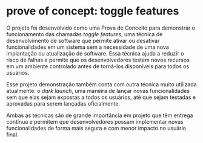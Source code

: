 # prove of concept: toggle features

O projeto foi desenvolvido como uma Prova de Conceito para demonstrar o funcionamento das chamadas *toggle features*, uma técnica de desenvolvimento de software que permite ativar ou desativar funcionalidades em um sistema sem a necessidade de uma nova implantação ou atualização de software. Essa técnica ajuda a reduzir o risco de falhas e permite que os desenvolvedores testem novos recursos em um ambiente controlado antes de torná-los disponíveis para todos os usuários. 

Esse projeto demonstração também conta com outra técnica muito utilizada atualmente: o *dark launch*, uma maneira de lançar novas funcionalidades sem que elas sejam expostas a todos os usuários, até que sejam testadas e aprovadas para serem lançadas oficialmente.

Ambas as técnicas são de grande importância em projeto que têm entrega contínua e permitem que desenvolvedores possam implementar novas funcionalidades de forma mais segura e com menor impacto no usuário final.


